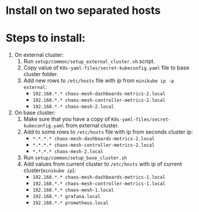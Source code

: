 # Install on two separated hosts

# Steps to install:
1. On external cluster:
    1. Run `setup/common/setup_external_cluster.sh` script.
    2. Copy value of `K8s-yaml-files/secret-kubeconfig.yaml` file to base cluster folder.
    3. Add new rows to `/etc/hosts` file with ip from `minikube ip -p external`:
        - `192.168.*.* chaos-mesh-dashboards-metrics-2.local`
        - `192.168.*.* chaos-mesh-controller-metrics-2.local`
        - `192.168.*.* chaos-mesh-2.local`
2. On base cluster:
    1. Make sure that you have a copy of `K8s-yaml-files/secret-kubeconfig.yaml` from external cluster.
    2. Add to some rows to `/etc/hosts` file with ip from seconds cluster ip:
        - `*.*.*.* chaos-mesh-dashboards-metrics-2.local`
        - `*.*.*.* chaos-mesh-controller-metrics-2.local`
        - `*.*.*.* chaos-mesh-2.local`
    3. Run `setup/common/setup_base_cluster.sh`
    4. Add values from current cluster to `/etc/hosts` with ip of current cluster(`minikube ip`):
        - `192.168.*.* chaos-mesh-dashboards-metrics-1.local`
        - `192.168.*.* chaos-mesh-controller-metrics-1.local`
        - `192.168.*.* chaos-mesh-1.local`
        - `192.168.*.* grafana.local`
        - `192.168.*.* prometheus.local`
